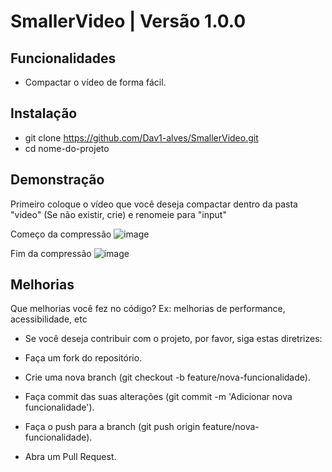 
# SmallerVideo | Versão 1.0.0




## Funcionalidades

 - Compactar o vídeo de forma fácil.

## Instalação

 - git clone https://github.com/Dav1-alves/SmallerVideo.git
 - cd nome-do-projeto
    
## Demonstração

Primeiro coloque o vídeo que você deseja compactar dentro da pasta "video" (Se não existir, crie) e renomeie para "input"

Começo da compressão
![image](https://github.com/user-attachments/assets/1cafc5ac-cb0c-4750-94ca-f5894f20bd38)

Fim da compressão
![image](https://github.com/user-attachments/assets/11759bac-e44c-4653-aff6-ab695a0a682c)




## Melhorias

Que melhorias você fez no código? Ex: melhorias de performance, acessibilidade, etc

- Se você deseja contribuir com o projeto, por favor, siga estas diretrizes:

- Faça um fork do repositório.
- Crie uma nova branch (git checkout -b feature/nova-funcionalidade).
- Faça commit das suas alterações (git commit -m 'Adicionar nova funcionalidade').
- Faça o push para a branch (git push origin feature/nova-funcionalidade).
- Abra um Pull Request.
